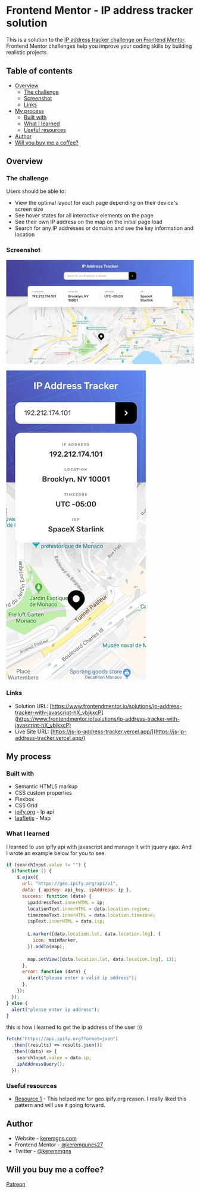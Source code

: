 # Frontend Mentor - IP address tracker solution

This is a solution to the [IP address tracker challenge on Frontend Mentor](https://www.frontendmentor.io/challenges/ip-address-tracker-I8-0yYAH0). Frontend Mentor challenges help you improve your coding skills by building realistic projects.

## Table of contents

- [Overview](#overview)
  - [The challenge](#the-challenge)
  - [Screenshot](#screenshot)
  - [Links](#links)
- [My process](#my-process)
  - [Built with](#built-with)
  - [What I learned](#what-i-learned)
  - [Useful resources](#useful-resources)
- [Author](#author)
- [Will you buy me a coffee?](#will-you-buy-me-a-coffee)

## Overview

### The challenge

Users should be able to:

- View the optimal layout for each page depending on their device's screen size
- See hover states for all interactive elements on the page
- See their own IP address on the map on the initial page load
- Search for any IP addresses or domains and see the key information and location

### Screenshot

![](desktop-design.jpg)

![](mobile-design.jpg)

### Links

- Solution URL: [https://www.frontendmentor.io/solutions/ip-address-tracker-with-javascript-hX_vbjkxcP](https://www.frontendmentor.io/solutions/ip-address-tracker-with-javascript-hX_vbjkxcP)
- Live Site URL: [https://js-ip-address-tracker.vercel.app/](https://js-ip-address-tracker.vercel.app/)

## My process

### Built with

- Semantic HTML5 markup
- CSS custom properties
- Flexbox
- CSS Grid
- [ipify.org](https://www.ipify.org/) - Ip api
- [leafletjs](https://leafletjs.com/) - Map

### What I learned

I learned to use ipify api with javascript and manage it with jquery ajax. And I wrote an example below for you to see.

```js
if (searchInput.value != "") {
  $(function () {
    $.ajax({
      url: "https://geo.ipify.org/api/v1",
      data: { apiKey: api_key, ipAddress: ip },
      success: function (data) {
        ipaddressText.innerHTML = ip;
        locationText.innerHTML = data.location.region;
        timezoneText.innerHTML = data.location.timezone;
        ispText.innerHTML = data.isp;

        L.marker([data.location.lat, data.location.lng], {
          icon: mainMarker,
        }).addTo(map);

        map.setView([data.location.lat, data.location.lng], 13);
      },
      error: function (data) {
        alert("please enter a valid ip address");
      },
    });
  });
} else {
  alert("please enter ip address");
}
```

this is how i learned to get the ip address of the user :))

```js
fetch("https://api.ipify.org?format=json")
  .then((results) => results.json())
  .then((data) => {
    searchInput.value = data.ip;
    ipAdddressQuery();
  });
```

### Useful resources

- [Resource 1](https://geo.ipify.org/) - This helped me for geo.ipify.org reason. I really liked this pattern and will use it going forward.

## Author

- Website - [keremgns.com](https://www.keremgns.com)
- Frontend Mentor - [@keremgunes27](https://www.frontendmentor.io/profile/keremgunes27)
- Twitter - [@keremmgns](https://www.frontendmentor.io/profile/keremgunes27)

## Will you buy me a coffee?

[Patreon](https://www.patreon.com/keremgunes)

